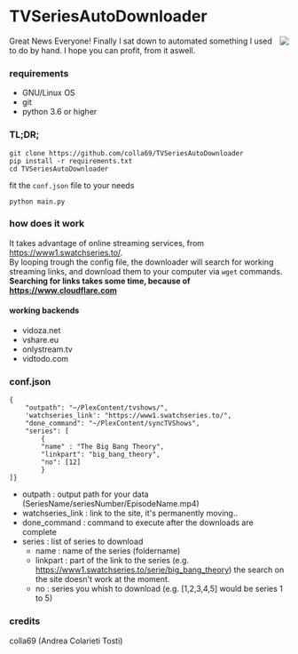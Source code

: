 # TVSeriesAutoDownloader

<img src="https://spiritualregurgitationsdotcom.files.wordpress.com/2009/02/2aea2-6a00d83451607369e2011278d6d47928a4-pi.jpg?width=55&height=145" align="right">

Great News Everyone! Finally I sat down to automated something I used to do by hand.
I hope you can profit, from it aswell.

### requirements
- GNU/Linux OS
- git
- python 3.6 or higher

### TL;DR;

```
git clone https://github.com/colla69/TVSeriesAutoDownloader
pip install -r requirements.txt
cd TVSeriesAutoDownloader
```
fit the `conf.json` file to your needs
```
python main.py 
```

### how does it work

It takes advantage of online streaming services, from https://www1.swatchseries.to/. <br>
By looping trough the config file, the downloader will search for working streaming links, 
and download them to your computer via `wget` commands.<br>
**Searching for links takes some time, because of https://www.cloudflare.com**
#### working backends
- vidoza.net
- vshare.eu
- onlystream.tv
- vidtodo.com

### conf.json

```
{
	"outpath": "~/PlexContent/tvshows/",
	'watchseries_link': "https://www1.swatchseries.to/",
	"done_command": "~/PlexContent/syncTVShows",
	"series": [
		{
		"name" : "The Big Bang Theory",
		"linkpart": "big_bang_theory",
		"no": [12]
		}
]}
```
- outpath : output path for your data (SeriesName/seriesNumber/EpisodeName.mp4)
- watchseries_link : link to the site, it's permanently moving.. 
- done_command : command to execute after the downloads are complete 
- series : list of series to download
  - name : name of the series (foldername)
  - linkpart : part of the link to the series (e.g. https://www1.swatchseries.to/serie/big_bang_theory) the search on the site doesn't work at the moment.
  - no : series you whish to download (e.g. [1,2,3,4,5] would be series 1 to 5)

### credits
  colla69 (Andrea Colarieti Tosti)
